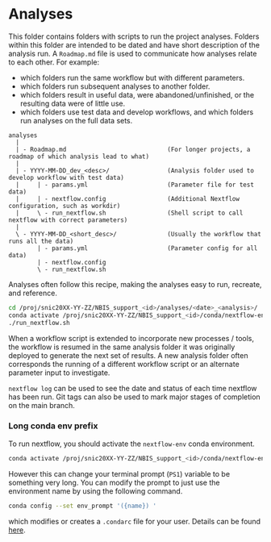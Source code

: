 # Analyses

This folder contains folders with scripts to run the project analyses. Folders within this folder
are intended to be dated and have short description of the analysis run.
A `Roadmap.md` file is used to communicate how analyses relate to each other. 
For example:
- which folders run the same workflow but with different parameters.
- which folders run subsequent analyses to another folder.
- which folders result in useful data, were abandoned/unfinished, or the resulting 
data were of little use. 
- which folders use test data and develop workflows, and which folders run analyses on the full data sets.


```
analyses
  |
  | - Roadmap.md                            (For longer projects, a roadmap of which analysis lead to what)
  |
  | - YYYY-MM-DD_dev_<desc>/                (Analysis folder used to develop workflow with test data)
  |     | - params.yml                      (Parameter file for test data)
  |     | - nextflow.config                 (Additional Nextflow configuration, such as workdir)
  |     \ - run_nextflow.sh                 (Shell script to call nextflow with correct parameters)
  |
  \ - YYYY-MM-DD_<short_desc>/              (Usually the workflow that runs all the data)
        | - params.yml                      (Parameter config for all data)
        | - nextflow.config
        \ - run_nextflow.sh
```

Analyses often follow this recipe, making the analyses easy to run, recreate, and reference.

```bash
cd /proj/snic20XX-YY-ZZ/NBIS_support_<id>/analyses/<date>_<analysis>/
conda activate /proj/snic20XX-YY-ZZ/NBIS_support_<id>/conda/nextflow-env
./run_nextflow.sh
```

When a workflow script is extended to incorporate new processes / tools,
the workflow is resumed in the same analysis folder it was originally deployed to generate the next set of results.
A new analysis folder often corresponds the running of a different workflow script or an alternate parameter input to investigate.

`nextflow log` can be used to see the date and status of each time nextflow has been
run. Git tags can also be used to mark major stages of completion on the main branch.

### Long conda env prefix

To run nextflow, you should activate the `nextflow-env` conda environment.
```bash
conda activate /proj/snic20XX-YY-ZZ/NBIS_support_<id>/conda/nextflow-env
```
However this can change your terminal prompt (`PS1`) variable to be something very long.
You can modify the prompt to just use the environment name by using the following command.
```bash
conda config --set env_prompt '({name}) '
```
which modifies or creates a `.condarc` file for your user.
Details can be found [here](https://docs.conda.io/projects/conda/en/latest/user-guide/tasks/manage-environments.html#specifying-a-location-for-an-environment).

